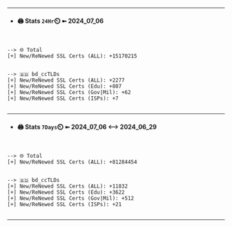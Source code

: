 

---
- #### 🖨️ **Stats** `24Hr`⏲️ ➼ 2024_07_06
```console


--> 🌐 Total
[+] New/ReNewed SSL Certs (ALL): +15170215


--> 🇧🇩 bd_ccTLDs
[+] New/ReNewed SSL Certs (ALL): +2277
[+] New/ReNewed SSL Certs (Edu): +807
[+] New/ReNewed SSL Certs (Gov|Mil): +62
[+] New/ReNewed SSL Certs (ISPs): +7


```

---
- #### 🖨️ **Stats** `7Days`⏲️ ➼ 2024_07_06 <--> 2024_06_29
```console


--> 🌐 Total
[+] New/ReNewed SSL Certs (ALL): +81284454


--> 🇧🇩 bd_ccTLDs
[+] New/ReNewed SSL Certs (ALL): +11832
[+] New/ReNewed SSL Certs (Edu): +3622
[+] New/ReNewed SSL Certs (Gov|Mil): +512
[+] New/ReNewed SSL Certs (ISPs): +21


```

---

